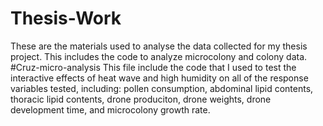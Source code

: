 # Thesis-Work
These are the materials used to analyse the data collected for my thesis project. This includes the code to analyze microcolony and colony data.
#Cruz-micro-analysis
This file include the code that I used to test the interactive effects of heat wave and high humidity on all of the response variables tested, including: pollen consumption, abdominal lipid contents, thoracic lipid contents, drone produciton, drone weights, drone development time, and microcolony growth rate.
